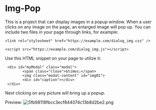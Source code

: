 # Img-Pop
This is a project that can display images in a popup window. When a user clicks on any image on the page, an enlarged image will pop up. You can include two files in your page through links, for example:
```
<link rel="stylesheet" href="https://example.com/dialog_img.css" />
```
```
<script src="https://example.com/dialog_img.js"></script>
```
Use this HTML snippet on your page to utilize it:
```
 <div id="myModal" class="modal">
        <span class="close">&times;</span>
        <img class="modal-content" id="img01">
        <div id="caption"></div>
 </div>
```
Next clicking on any picture will bring up a popup.

Preview:
![5fb98118fbcc3ecf844074c13b8d2be2.png](https://i.miji.bid/2024/02/12/5fb98118fbcc3ecf844074c13b8d2be2.png)
